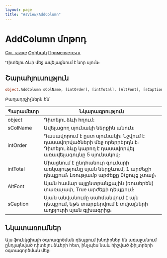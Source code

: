 ```yaml
---
layout: page
title: "AsView/AddColumn"
---
```



# AddColumn մոթոդ

[См. также](../Asview.md) [Օրինակ](../../Examples/E_AsView.html)  [Применяется к](../Asview.md)

Դիտելու ձևի մեջ ավելացնում է նոր սյուն։

## Շարահյուսություն

``` vb
object.AddColumn sColName, [intOrder], [intTotal], [AltFont], [sCaption]
```

Բաղադրչիչներն են՝

| Պարամետր | Նկարագրություն |
|--|--|
| object | Դիտելու ձևի հղում։ |
| sColName | Ավելացող սյունակի ներքին անուն։  |
| intOrder | Դասավորում է ըստ սյունակի։ Նշվում է դասավորվածների մեջ որերրերդն է։ Դիտելու ձևը կարող է դասավորվել առավելագույնը 5 սյունակով։ |
| intTotal | Միացնում է ընդհանուր գումարի առկայությունը սյան ներքևում, 1 արժեքի դեպքում։ Լռությամբ արժեքը 0(ցույց չտալ)։ |
| AltFont | Սյան համար այլընտրանքային (ռուսերեն) տառաչափ, True արժեքի դեպքում։  |
| sCaption | Սյան անվանումը սահմանվում է այն դեպքում, եթե տարբերվում է տվյալների աղբյուրի սյան գլխագրից։ |

## Նկատառումներ
Այս ֆունկցիայի օգտագրծման դեպքում խնդիրներ են առաջանում ընդլայնված դիտելու ձևերի հետ, ինչպես նաև հիշված ֆիլտրերի օգտագործման մեջ։
